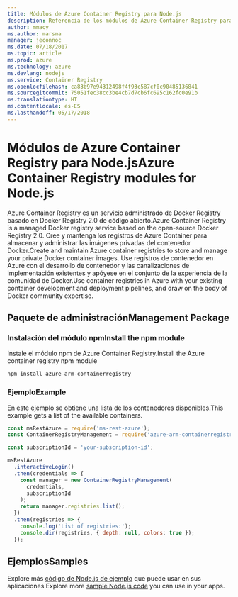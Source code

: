 ```yaml
---
title: Módulos de Azure Container Registry para Node.js
description: Referencia de los módulos de Azure Container Registry para Node.js
author: mmacy
ms.author: marsma
manager: jeconnoc
ms.date: 07/18/2017
ms.topic: article
ms.prod: azure
ms.technology: azure
ms.devlang: nodejs
ms.service: Container Registry
ms.openlocfilehash: ca83b97e94312498f4f93c587cf0c90485136841
ms.sourcegitcommit: 75051fec38cc3be4cb7d7cb6fc695c162fc0e91b
ms.translationtype: HT
ms.contentlocale: es-ES
ms.lasthandoff: 05/17/2018
---
```

# <a name="azure-container-registry-modules-for-nodejs"></a><span data-ttu-id="a1c7a-103">Módulos de Azure Container Registry para Node.js</span><span class="sxs-lookup"><span data-stu-id="a1c7a-103">Azure Container Registry modules for Node.js</span></span>

<span data-ttu-id="a1c7a-104">Azure Container Registry es un servicio administrado de Docker Registry basado en Docker Registry 2.0 de código abierto.</span><span class="sxs-lookup"><span data-stu-id="a1c7a-104">Azure Container Registry is a managed Docker registry service based on the open-source Docker Registry 2.0.</span></span> <span data-ttu-id="a1c7a-105">Cree y mantenga los registros de Azure Container para almacenar y administrar las imágenes privadas del contenedor Docker.</span><span class="sxs-lookup"><span data-stu-id="a1c7a-105">Create and maintain Azure container registries to store and manage your private Docker container images.</span></span> <span data-ttu-id="a1c7a-106">Use registros de contenedor en Azure con el desarrollo de contenedor y las canalizaciones de implementación existentes y apóyese en el conjunto de la experiencia de la comunidad de Docker.</span><span class="sxs-lookup"><span data-stu-id="a1c7a-106">Use container registries in Azure with your existing container development and deployment pipelines, and draw on the body of Docker community expertise.</span></span>

## <a name="management-package"></a><span data-ttu-id="a1c7a-107">Paquete de administración</span><span class="sxs-lookup"><span data-stu-id="a1c7a-107">Management Package</span></span>

### <a name="install-the-npm-module"></a><span data-ttu-id="a1c7a-108">Instalación del módulo npm</span><span class="sxs-lookup"><span data-stu-id="a1c7a-108">Install the npm module</span></span>

<span data-ttu-id="a1c7a-109">Instale el módulo npm de Azure Container Registry.</span><span class="sxs-lookup"><span data-stu-id="a1c7a-109">Install the Azure container registry npm module</span></span>

```bash
npm install azure-arm-containerregistry
```

### <a name="example"></a><span data-ttu-id="a1c7a-110">Ejemplo</span><span class="sxs-lookup"><span data-stu-id="a1c7a-110">Example</span></span>

<span data-ttu-id="a1c7a-111">En este ejemplo se obtiene una lista de los contenedores disponibles.</span><span class="sxs-lookup"><span data-stu-id="a1c7a-111">This example gets a list of the available containers.</span></span>

```javascript
const msRestAzure = require('ms-rest-azure');
const ContainerRegistryManagement = require('azure-arm-containerregistry');

const subscriptionId = 'your-subscription-id';

msRestAzure
  .interactiveLogin()
  .then(credentials => {
    const manager = new ContainerRegistryManagement(
      credentials,
      subscriptionId
    );
    return manager.registries.list();
  })
  .then(registries => {
    console.log('List of registries:');
    console.dir(registries, { depth: null, colors: true });
  });
```

## <a name="samples"></a><span data-ttu-id="a1c7a-112">Ejemplos</span><span class="sxs-lookup"><span data-stu-id="a1c7a-112">Samples</span></span>

<span data-ttu-id="a1c7a-113">Explore más [código de Node.js de ejemplo](https://azure.microsoft.com/resources/samples/?platform=nodejs) que puede usar en sus aplicaciones.</span><span class="sxs-lookup"><span data-stu-id="a1c7a-113">Explore more [sample Node.js code](https://azure.microsoft.com/resources/samples/?platform=nodejs) you can use in your apps.</span></span>

